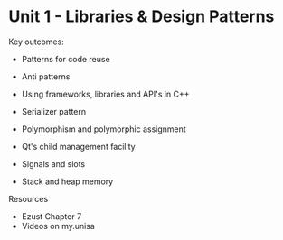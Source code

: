 # Unit 1 - Libraries & Design Patterns

Key outcomes:

* Patterns for code reuse
* Anti patterns

* Using frameworks, libraries and API's in C++
* Serializer pattern

* Polymorphism and polymorphic assignment

* Qt's child management facility

* Signals and slots

* Stack and heap memory

Resources

* Ezust Chapter 7
* Videos on my.unisa



